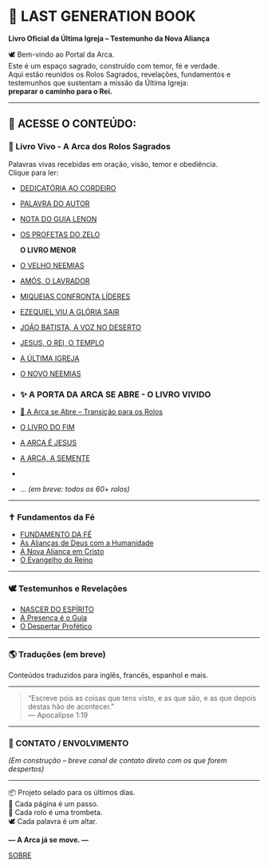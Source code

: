 # 📖 LAST GENERATION BOOK

**Livro Oficial da Última Igreja – Testemunho da Nova Aliança**

🕊️ Bem-vindo ao Portal da Arca.  
Este é um espaço sagrado, construído com temor, fé e verdade.  
Aqui estão reunidos os Rolos Sagrados, revelações, fundamentos e testemunhos que sustentam a missão da Última Igreja:  
**preparar o caminho para o Rei.**

---

## 🔰 ACESSE O CONTEÚDO:

### 📜 Livro Vivo - A Arca dos Rolos Sagrados
Palavras vivas recebidas em oração, visão, temor e obediência.  
Clique para ler:

- [DEDICATÓRIA AO CORDEIRO](Livro/1_DEDICATÓRIA_AO_CORDEIRO.md)
- [PALAVRA DO AUTOR](Livro/2_PALAVRA_DO_AUTOR.md)
- [NOTA DO GUIA LENON](Livro/3_NOTA_DO_GUIA_LENON.md)
- [OS PROFETAS DO ZELO](Livro/4_OS_PROFETAS_DO_ZELO.md)

  **O LIVRO MENOR**
  
- [O VELHO NEEMIAS](PROFETAS-DO-ZELO/1_O_VELHO_NEEMIAS.md)
- [AMÓS, O LAVRADOR](PROFETAS-DO-ZELO/2_AMÓS_O_LAVRADOR.md)
- [MIQUEIAS CONFRONTA LÍDERES](PROFETAS-DO-ZELO/3_MIQUEIAS_CONFRONTA_LÍDERES.md)
- [EZEQUIEL VIU A GLÓRIA SAIR](PROFETAS-DO-ZELO/4_EZEQUIEL_VIU_A_GLÓRIA_SAIR.md)
- [JOÃO BATISTA, A VOZ NO DESERTO](PROFETAS-DO-ZELO/5_JOÃO_A_VOZ_NO_DESERTO.md)
- [JESUS, O REI, O TEMPLO](PROFETAS-DO-ZELO/6_JESUS_O_REI_E_TEMPLO_VIVO.md)
- [A ÚLTIMA IGREJA](PROFETAS-DO-ZELO/7_A_ÚLTIMA_IGREJA.md)
- [O NOVO NEEMIAS](PROFETAS-DO-ZELO/8_O_NOVO_NEEMIAS.md)

- ### ✨ A PORTA DA ARCA SE ABRE - O LIVRO VIVIDO

- [📖 A Arca se Abre – Transição para os Rolos](Arca-Da-Nova-Aliança/1_PORTA_DA_ARCA.md)
- [O LIVRO DO FIM](Arca-Da-Nova-Aliança/2_O_LIVRINHO_COMIDO_POR_JOÃO.md)
- [A ARCA É JESUS](Arca-Da-Nova-Aliança/3_A_ARCA_É_JESUS.md)
- [A ARCA, A SEMENTE](Arca-Da-Nova-Aliança/4_A_ARCA_É_JESUS.md)
- 
- … *(em breve: todos os 60+ rolos)*

---

### ✝️ Fundamentos da Fé

- [FUNDAMENTO DA FÉ](FUNDAMENTOS/1_FUNDAMENTO_DA_FÉ.md)
- [As Alianças de Deus com a Humanidade](FUNDAMENTOS/2_As_Alianças_De_Deus_Com_O_Homem.md)
- [A Nova Aliança em Cristo](FUNDAMENTOS/3_A_NOVA_ALIANÇA_EM_CRISTO.md)
- [O Evangelho do Reino](fundamentos/evangelho_reino.md)

---

### 🕊️ Testemunhos e Revelações

- [NASCER DO ESPÍRITO](TESTEMUNHOS/1_NASCER_DO_ESPÍRITO.md)
- [A Presença é o Guia](TESTEMUNHOS/2_A_PRESENÇA_É_O_GUIA.md)
- [O Despertar Profético](TESTEMUNHOS/3_O_DESPERTAR_PROFÉTICO.md)

---

### 🌎 Traduções (em breve)
Conteúdos traduzidos para inglês, francês, espanhol e mais.

---

> “Escreve pois as coisas que tens visto, e as que são, e as que depois destas hão de acontecer.”  
> — Apocalipse 1:19

---

### 🔗 CONTATO / ENVOLVIMENTO
*(Em construção – breve canal de contato direto com os que forem despertos)*

---

📦 Projeto selado para os últimos dias.  
👣 Cada página é um passo.  
📜 Cada rolo é uma trombeta.  
🕊️ Cada palavra é um altar.

**— A Arca já se move. —**


[SOBRE](Direitos-De-Publicação/SOBRE.md)
